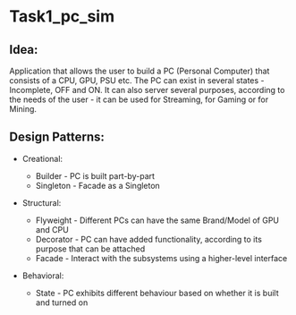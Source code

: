 # Task1_pc_sim
## Idea:
   Application that allows the user to build a PC (Personal Computer) that consists of a CPU, GPU, PSU etc.
 The PC can exist in several states - Incomplete, OFF and ON. It can also server several purposes, according
 to the needs of the user - it can be used for Streaming, for Gaming or for Mining.
 
## Design Patterns:

*   Creational:
    * Builder - PC is built part-by-part
    * Singleton - Facade as a Singleton

*   Structural:
    * Flyweight - Different PCs can have the same Brand/Model of GPU and CPU
    * Decorator - PC can have added functionality, according to its purpose that can be attached
    * Facade - Interact with the subsystems using a higher-level interface

*   Behavioral:
    * State - PC exhibits different behaviour based on whether it is built and turned on
    
    
